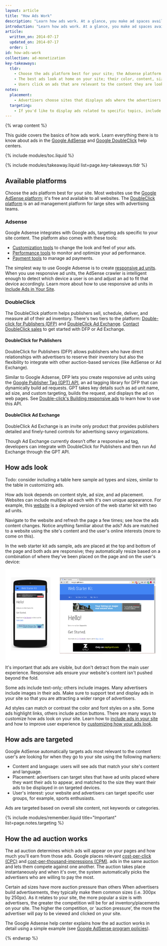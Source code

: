 ```yaml
---
layout: article
title: "How Ads Work"
description: "Learn how ads work. At a glance, you make ad spaces available on your site. Advertisers bid to show their ads on your site and the highest bid wins. You get paid when users click on the ads."
introduction: "Learn how ads work. At a glance, you make ad spaces available on your site. Advertisers bid to show their ads on your site and the highest bid wins. You get paid when users click on the ads. Read on to dive deeper into how ads work."
article:
  written_on: 2014-07-17
  updated_on: 2014-07-17
  order: 1
id: how-ads-work
collection: ad-monetization
key-takeaways:
  tldr: 
    - Choose the ads platform best for your site; the Adsense platform is free and available to all websites; the DoubleClick platform suit large sites with advertising teams. 
    - The best ads look at home on your site; their color, content, size, and location enhance user experience. 
    - Users click on ads that are relevant to the content they are looking for; understand how ads targeting works so that you can maximize your revenue.
notes:
  placement:
    - Advertisers choose sites that displays ads where the advertisers want them to appear, and in the size that best compliments their ads designs.
  targeting:
    - If you'd like to display ads related to specific topics, include complete sentences and paragraphs about these topics.
---
```


{% wrap content %}

This guide covers the basics of how ads work.
Learn everything there is to know about ads
in the <a href="https://support.google.com/adsense/answer/181947?hl=en">Google AdSense</a> and <a href="https://support.google.com/dfp_sb/?utm_medium=et&utm_source=dfp_sb_support_tab&utm_campaign=dfp_sb#topic=13148">Google DoubleClick</a> help centers.

<style type="text/css">
  img.center {
    display: block;
    margin-left: auto;
    margin-right: auto;
  }
</style>

{% include modules/toc.liquid %}

{% include modules/takeaway.liquid list=page.key-takeaways.tldr %}

## Available platforms

Choose the ads platform best for your site.
Most websites use the
[Google AdSense platform](https://support.google.com/adsense/answer/9712?hl=en&ref_topic=1319753&rd=1);
it's free and available to all websites.
The <a href="http://www.google.com/doubleclick/publishers/solutions/">DoubleClick platform</a>
is an ad management platform for large sites with advertising teams.

### Adsense

Google Adsense integrates with Google ads, targeting ads specific to your site content.
The platform also comes with these tools:

* <a href="https://support.google.com/adsense/answer/160374?hl=en&ref_topic=1307421">Customization tools</a> to change the look and feel of your ads.
* <a href="https://support.google.com/adsense/answer/2973289?hl=en&ref_topic=2717009">Performance tools</a> to monitor and optimize your ad performance.
* <a href="https://support.google.com/adsense/answer/2569265?hl=en&ref_topic=1727160">Payment tools</a> to manage ad payments.

The simplest way to use Google Adsense is to create
<a href="https://support.google.com/adsense/answer/3213689?hl=en">responsive ad units</a>.
When you use responsive ad units,
the AdSense crawler is intelligent enough to detect which device
a user is on and adjust an ad to fit that device accordingly.
Learn more about how to use responsive ad units in
[Include Ads in Your Site]({{site.baseurl}}/monetization/ad-monetization/include_ads.html).

### DoubleClick

The DoubleClick platform helps publishers sell, schedule, deliver,
and measure all of their ad inventory.
There's two tiers to the platform:
<a href="http://www.google.com/doubleclick/publishers/solutions/ad-serving.html">Double-click for Publishers (DFP)</a>
and <a href="http://www.google.com/doubleclick/publishers/solutions/yield-management.html">DoubleClick Ad Exchange</a>.
<a href="rms/publishergeneral/#utm_medium=et&utm_campaign=en&utm_source=ww-ww-et-nelson_doubleclick">Contact DoubleClick sales</a>
to get started with DFP or Ad Exchange.

#### DoubleClick for Publishers

DoubleClick for Publishers (DFP) allows publishers who have direct relationships
with advertisers to reserve their inventory but also the flexibility to integrate
with other auction-based services (like AdSense or Ad Exchange).

Similar to Google Adsense,
DFP lets you create responsive ad units using the
<a href="https://developers.google.com/doubleclick-gpt/reference?rd=1">Google Publisher Tag (GPT) API</a>,
an ad tagging library for DFP that can dynamically build ad requests.
GPT takes key details such as ad unit name, ad size, and custom targeting,
builds the request, and displays the ad on web pages.
See <a href="https://support.google.com/dfp_premium/answer/3423562?hl=en">Double-click's Building responsive ads</a> to learn how to use this API.

#### DoubleClick Ad Exchange

DoubleClick Ad Exchange is an invite only product
that provides publishers detailed and finely-tuned controls for advertising savvy organizations.

Though Ad Exchange currently doesn’t offer a responsive ad tag,
developers can integrate with DoubleClick for Publishers and
then run Ad Exchange through the GPT API.

## How ads look

Todo: consider including a table here sample ad types
and sizes, similar to the table in customizing ads.

How ads look depends on content style, ad size, and ad placement.
Websites can include multiple ad each with it's own unique appearance.
For example, this [website](http://meggin.github.io/)
is a deployed version of the web starter kit with two ad units.

Navigate to the website and refresh the page a few times;
see how the ads content changes.
Notice anything familiar about the ads?
Ads are matched to a website
using the site's content and the user's online interests
(more to come on this).

In the web starter kit ads sample,
ads are placed at the top and bottom of the page
and both ads are responsive;
they automatically resize based on a combination
of where they've been placed on the page and
on the user's device:

<img src="images/ads_sample.png" class="center" alt="Sample website with ads on desktop and mobile">

It's important that ads are visible,
but don't detract from the main user experience.
Responsive ads ensure your website's content
isn't pushed beyond the fold.

Some ads include text-only; others include images.
Many advertisers include images in their ads.
Make sure to support text and display ads in your site so that you are attracting a wider range of advertisers.

Ad styles can match or contrast the color and font styles on a site.
Some ads highlight links, others include action buttons.
There are many ways to customize how ads look on your site.
Learn how to
[include ads in your site]({{site.baseurl}}/monetization/ad-monetization/include_ads.html)
and how to improve user experience by [customizing how your ads look]({{site.baseurl}}/monetization/ad-monetization/customize_ads.html). 

## How ads are targeted

Google AdSense automatically targets ads most relevant
to the content user's are looking for when they go to your site
using the following markers:

* Content and language: users will see ads that match your site's content and language.
* Placement: advertisers can target sites that have ad units placed where they want their ads to appear, and matched to the size they want their ads to be displayed in on targeted devices.
* User's interest: your website and advertisers can target specific user groups, for example, sports enthusiasts.

Ads are targeted based on overall site content, not keywords or categories.

{% include modules/remember.liquid title="Important" list=page.notes.targeting %}

## How the ad auction works

The ad auction determines which ads will appear on your pages
and how much you'll earn from those ads.
Google places relevant
[cost-per-click (CPC)](https://support.google.com/adsense/answer/32725)
and [cost-per-thousand-impressions (CPM)](https://support.google.com/adsense/answer/18196).
ads in the same auction and lets them compete against one another.
The auction takes place instantaneously and when it's over,
the system automatically picks the advertisers who are willing to pay the most.

Certain ad sizes have more auction pressure than others
When advertisers build advertisements,
they typically make them common sizes (i.e. 300px by 250px).
As it relates to your site, the more popular a size is with advertisers,
the greater the competition will be for ad inventory/placements on your site.
The higher the competition, or ‘auction pressure’,
the more the advertiser will pay to be viewed and clicked on your site.

The Google Adsense help center explains how the ad auction works in detail
using a simple example (see [Google AdSense program policies](https://support.google.com/adsense/answer/160525?hl=en&ref_topic=1628432)).

{% endwrap %}

